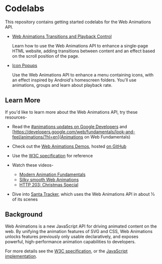 # Codelabs

This repository contains getting started codelabs for the Web Animations API.

* [Web Animations Transitions and Playback Control](io2015)

  Learn how to use the Web Animations API to enhance a single-page HTML website, adding transitions between content and an effect based on the scroll position of the page.

* [Icon Popups](iconpopups)

  Use the Web Animations API to enhance a menu containing icons, with an effect inspired by Android's homescreen folders. You'll use animations, groups and learn about playback rate.

## Learn More

If you'd like to learn more about the Web Animations API, try these resources-

* Read the [#animations updates on Google Developers](https://developers.google.com/web/updates/tags/animations) and  [https://developers.google.com/web/fundamentals/look-and-feel/animations/?hl=en](Animations on Web Fundamentals)

* Check out the [Web Animations Demos](http://web-animations.github.io/web-animations-demos/), hosted [on GitHub](https://github.com/web-animations/web-animations-demos)

* Use the [W3C specification](https://w3c.github.io/web-animations/) for reference

* Watch these videos-
  * [Modern Animation Fundamentals](https://www.youtube.com/watch?v=WaNoqBAp8NI)
  * [Silky smooth Web Animations](https://www.youtube.com/watch?v=ep0_0W0qWsc)
  * [HTTP 203: Christmas Special](https://www.youtube.com/watch?v=tNgBQC9qMP4)

* Dive into [Santa Tracker](https://github.com/google/santa-tracker-web), which uses the Web Animations API in about ⅓ of its scenes

## Background

Web Animations is a new JavaScript API for driving animated content on the web. By unifying the animation features of SVG and CSS, Web Animations unlocks features previously only usable declaratively, and exposes powerful, high-performance animation capabilities to developers.

For more details see the [W3C specification](http://w3c.github.io/web-animations/), or the [JavaScript implementation](https://github.com/web-animations/web-animations-js).

